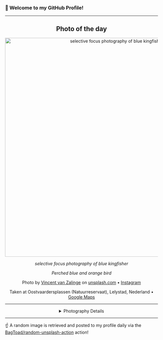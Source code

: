 ### 👋 Welcome to my GitHub Profile!

----
<div align="center">

## Photo of the day
  
  <a href="https://unsplash.com/photos/selective-focus-photography-of-blue-kingfisher-vUNQaTtZeOo"><img width="720" src="https://images.unsplash.com/photo-1444464666168-49d633b86797?crop=entropy&cs=tinysrgb&fit=max&fm=jpg&ixid=M3w1OTQ0OTd8MHwxfHJhbmRvbXx8fHx8fHx8fDE3MjM4NzQ4NDV8&ixlib=rb-4.0.3&q=80&w=1080" alt="selective focus photography of blue kingfisher"></a>
  
  <em>selective focus photography of blue kingfisher</em>
  
  <em>Perched blue and orange bird</em>

  Photo by [Vincent van Zalinge](null) on [unsplash.com](https://unsplash.com/) • [Instagram](https://instagram.com/vincentvanzalinge)
  
  Taken at Oostvaardersplassen (Natuurreservaat), Lelystad, Nederland • [Google Maps](https://www.google.com/maps/search/?api=1&query=52.4467258594769,5.41542433618156)
  
  ---
  
<details>
<summary>Photography Details</summary>
  
| Parameter     | Value |
| ------------- | ----- |
| Camera Model  | null |
| Exposure Time | null |
| Aperture      | null |
| Focal Length  | null |
| ISO           | null |
| Location      | Oostvaardersplassen (Natuurreservaat), Lelystad, Nederland (Nederland) |
| Coordinates   | Latitude 52.4467258594769, Longitude 5.41542433618156 |

</details>

</div>

----

☝️ A random image is retrieved and posted to my profile daily via the [BagToad/random-unsplash-action](https://github.com/BagToad/random-unsplash-action) action!
